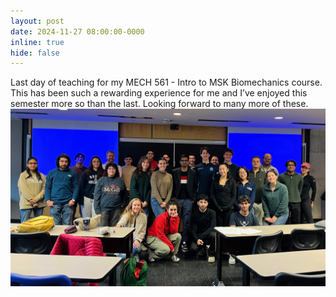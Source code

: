 ```yaml
---
layout: post
date: 2024-11-27 08:00:00-0000
inline: true
hide: false
--- 
```

Last day of teaching for my MECH 561 - Intro to MSK Biomechanics course. This has been such a rewarding experience for me and I’ve enjoyed this semester more so than the last. Looking forward to many more of these.
![MECH 561 Fall 2024](/assets/img/fall2024.jpg)



